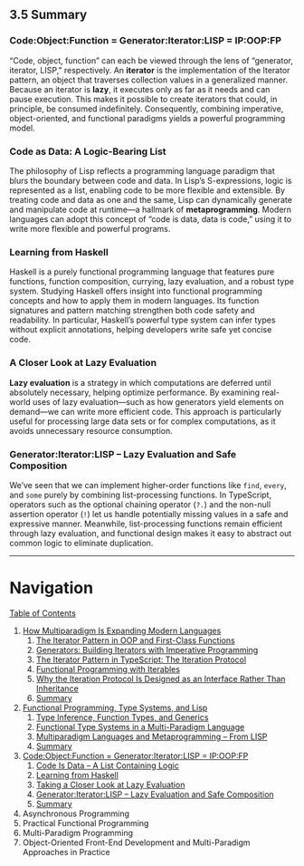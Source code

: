 ## 3.5 Summary

### Code:Object:Function = Generator:Iterator:LISP = IP:OOP:FP

“Code, object, function” can each be viewed through the lens of “generator, iterator, LISP,” respectively. An **iterator** is the implementation of the Iterator pattern, an object that traverses collection values in a generalized manner. Because an iterator is **lazy**, it executes only as far as it needs and can pause execution. This makes it possible to create iterators that could, in principle, be consumed indefinitely. Consequently, combining imperative, object-oriented, and functional paradigms yields a powerful programming model.

### Code as Data: A Logic-Bearing List

The philosophy of Lisp reflects a programming language paradigm that blurs the boundary between code and data. In Lisp’s S-expressions, logic is represented as a list, enabling code to be more flexible and extensible. By treating code and data as one and the same, Lisp can dynamically generate and manipulate code at runtime—a hallmark of **metaprogramming**. Modern languages can adopt this concept of “code is data, data is code,” using it to write more flexible and powerful programs.

### Learning from Haskell

Haskell is a purely functional programming language that features pure functions, function composition, currying, lazy evaluation, and a robust type system. Studying Haskell offers insight into functional programming concepts and how to apply them in modern languages. Its function signatures and pattern matching strengthen both code safety and readability. In particular, Haskell’s powerful type system can infer types without explicit annotations, helping developers write safe yet concise code.

### A Closer Look at Lazy Evaluation

**Lazy evaluation** is a strategy in which computations are deferred until absolutely necessary, helping optimize performance. By examining real-world uses of lazy evaluation—such as how generators yield elements on demand—we can write more efficient code. This approach is particularly useful for processing large data sets or for complex computations, as it avoids unnecessary resource consumption.

### Generator:Iterator:LISP – Lazy Evaluation and Safe Composition

We’ve seen that we can implement higher-order functions like `find`, `every`, and `some` purely by combining list-processing functions. In TypeScript, operators such as the optional chaining operator (`?.`) and the non-null assertion operator (`!`) let us handle potentially missing values in a safe and expressive manner. Meanwhile, list-processing functions remain efficient through lazy evaluation, and functional design makes it easy to abstract out common logic to eliminate duplication.

---

# Navigation

[Table of Contents](README.md)

1. [How Multiparadigm Is Expanding Modern Languages](1.0.-How-Multiparadigm-Is-Expanding-Modern-Languages.md)
   1. [The Iterator Pattern in OOP and First-Class Functions](1.1-The-Iterator-Pattern-in-OOP-and-First-Class-Functions.md)
   2. [Generators: Building Iterators with Imperative Programming](1.2-Generators%3A-Building-Iterators-with-Imperative-Programming.md)
   3. [The Iterator Pattern in TypeScript: The Iteration Protocol](1.3-The-Iterator-Pattern-in-TypeScript%3A-The-Iteration-Protocol.md)
   4. [Functional Programming with Iterables](1.4-Functional-Programming-with-Iterables.md)
   5. [Why the Iteration Protocol Is Designed as an Interface Rather Than Inheritance](1.5-Why-the-Iteration-Protocol-Is-Designed-as-an-Interface-Rather-Than-Inheritance.md)
   6. [Summary](1.6-Summary.md)
2. [Functional Programming, Type Systems, and Lisp](2.0-Functional-Programming,-Type-Systems,-and-Lisp.md)
   1. [Type Inference, Function Types, and Generics](2.1-Type-Inference,-Function-Types,-and-Generics.md)
   2. [Functional Type Systems in a Multi-Paradigm Language](2.2-Functional-Type-Systems-in-a-Multi-Paradigm-Language.md)
   3. [Multiparadigm Languages and Metaprogramming – From LISP](2.3-Multiparadigm-Languages-and-Metaprogramming-–-From-LISP.md)
   4. [Summary](2.4-Summary.md)
3. [Code:Object:Function = Generator:Iterator:LISP = IP:OOP:FP](3.0-Code%3AObject%3AFunction-=-Generator%3AIterator%3ALISP-=-IP%3AOOP%3AFP.md)
   1. [Code Is Data – A List Containing Logic](3.1-Code-Is-Data-–-A-List-Containing-Logic.md)
   2. [Learning from Haskell](3.2-Learning-from-Haskell.md)
   3. [Taking a Closer Look at Lazy Evaluation](3.3-Taking-a-Closer-Look-at-Lazy-Evaluation.md)
   4. [Generator:Iterator:LISP – Lazy Evaluation and Safe Composition](3.4-Generator%3AIterator%3ALISP-–-Lazy-Evaluation-and-Safe-Composition.md)
   5. [Summary](3.5-Summary.md)
4. Asynchronous Programming
5. Practical Functional Programming
6. Multi-Paradigm Programming
7. Object-Oriented Front-End Development and Multi-Paradigm Approaches in Practice